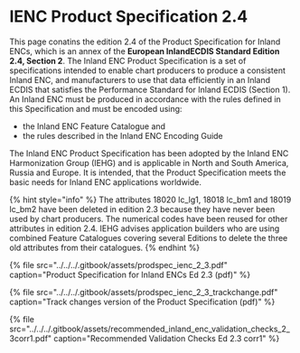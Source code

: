 # IENC Product Specification 2.4

This page conatins the edition 2.4 of the Product Specification for Inland ENCs, which is an annex of the **European InlandECDIS Standard Edition 2.4, Section 2**. The Inland ENC Product Specification is a set of specifications intended to enable chart producers to produce a consistent Inland ENC, and manufacturers to use that data efficiently in an Inland ECDIS that satisfies the Performance Standard for Inland ECDIS \(Section 1\). An Inland ENC must be produced in accordance with the rules defined in this Specification and must be encoded using:

* the Inland ENC Feature Catalogue and
* the rules described in the Inland ENC Encoding Guide

The Inland ENC Product Specification has been adopted by the Inland ENC Harmonization Group \(IEHG\) and is applicable in North and South America, Russia and Europe. It is intended, that the Product Specification meets the basic needs for Inland ENC applications worldwide. 

{% hint style="info" %}
The attributes 18020 lc\_lg1, 18018 lc\_bm1 and 18019 lc\_bm2 have been deleted in edition 2.3 because they have never been used by chart producers. The numerical codes have been reused for other attributes in edition 2.4. IEHG advises application builders who are using combined Feature Catalogues covering several Editions to delete the three old attributes from their catalogues.
{% endhint %}

{% file src="../../../.gitbook/assets/prodspec\_ienc\_2\_3.pdf" caption="Product Specification for Inland ENCs Ed 2.3 \(pdf\)" %}

{% file src="../../../.gitbook/assets/prodspec\_ienc\_2\_3\_trackchange.pdf" caption="Track changes version of the Product Specification \(pdf\)" %}

{% file src="../../../.gitbook/assets/recommended\_inland\_enc\_validation\_checks\_2\_3corr1.pdf" caption="Recommended Validation Checks Ed 2.3 corr1" %}



